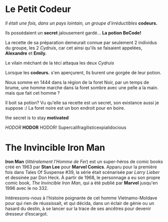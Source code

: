 # Le Petit Codeur

*Il était une fois, dans un pays lointain, un groupe d'irréductibles* **__codeurs.__**

Ils possédaient un **secret** jalousement gardé... **__La potion BeCode!__**

La recette de sa préparation demeurait connue par seulement 2 individus du groupe, les 2 *Cydruis*, car cet ainsi qu'ils se faisaient appelées, **Alexandre** et **Emily.**

Le vilain méchant de la téci attaqua les deux *Cydruis*

Lorsque les **__codeurs.__** s'en aperçurent, Ils burent une gorgée de leur potion.

Nous somme en 1444 dans la région de la foret Noir, par un temps de brume, une homme marche dans la foret sombre avec une pelle a la main. mais que fait cet homme ?

Il boit sa potion? Vu qu'elle sa recette est un secret, son existance aussi je suppose :/ La foret noire est un bon endroit pour en boire.

the secret is to stay __motivated__

*HODOR* **HODOR** HODOR!
Supercalifragilisticexpialidocious

The Invincible Iron Man
=======================


**Iron Man** (*littéralement l'Homme de Fer*) est un super-héros de comic books créé en 1963 par **Stan Lee** pour **Marvel Comics**. Apparu pour la première fois dans Tales Of Suspense #39, la série était scénarisée par *Larry Lieber* et dessinée par Don Heck. À partir de 1968, le personnage a eu son propre comic book, *The Invincible Iron Man*, qui a été publié par **Marvel** jusqu'en 1996 avec le no 332.

Intéressons-nous à l’histoire poignante de cet homme Vietnamo-Moldave pour qui rien de réussissait, et qui décida, dans un éclair de génie ou un hasard du destin, à se lancer sur la trace de ses ancêtres pour devenir dresseur d’escargot.
